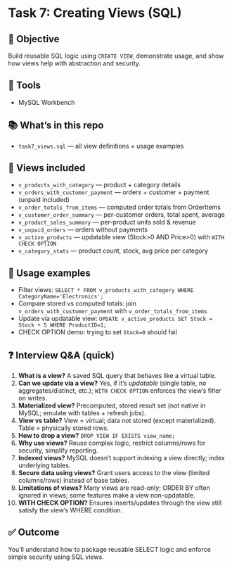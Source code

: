 # Task 7: Creating Views (SQL)

## 🎯 Objective
Build reusable SQL logic using `CREATE VIEW`, demonstrate usage, and show how views help with abstraction and security.

## 🧰 Tools
- MySQL Workbench

## 📚 What’s in this repo
- `task7_views.sql` — all view definitions + usage examples

## 🧩 Views included
- `v_products_with_category` — product + category details
- `v_orders_with_customer_payment` — orders + customer + payment (unpaid included)
- `v_order_totals_from_items` — computed order totals from OrderItems
- `v_customer_order_summary` — per-customer orders, total spent, average
- `v_product_sales_summary` — per-product units sold & revenue
- `v_unpaid_orders` — orders without payments
- `v_active_products` — updatable view (Stock>0 AND Price>0) with `WITH CHECK OPTION`
- `v_category_stats` — product count, stock, avg price per category

## 🔎 Usage examples
- Filter views: `SELECT * FROM v_products_with_category WHERE CategoryName='Electronics';`
- Compare stored vs computed totals: join `v_orders_with_customer_payment` with `v_order_totals_from_items`
- Update via updatable view: `UPDATE v_active_products SET Stock = Stock + 5 WHERE ProductID=1;`
- CHECK OPTION demo: trying to set `Stock=0` should fail

## ❓ Interview Q&A (quick)
1. **What is a view?** A saved SQL query that behaves like a virtual table.  
2. **Can we update via a view?** Yes, if it’s *updatable* (single table, no aggregates/distinct, etc.); `WITH CHECK OPTION` enforces the view’s filter on writes.  
3. **Materialized view?** Precomputed, stored result set (not native in MySQL; emulate with tables + refresh jobs).  
4. **View vs table?** View = virtual; data not stored (except materialized). Table = physically stored rows.  
5. **How to drop a view?** `DROP VIEW IF EXISTS view_name;`  
6. **Why use views?** Reuse complex logic, restrict columns/rows for security, simplify reporting.  
7. **Indexed views?** MySQL doesn’t support indexing a view directly; index underlying tables.  
8. **Secure data using views?** Grant users access to the view (limited columns/rows) instead of base tables.  
9. **Limitations of views?** Many views are read-only; ORDER BY often ignored in views; some features make a view non-updatable.  
10. **WITH CHECK OPTION?** Ensures inserts/updates through the view still satisfy the view’s WHERE condition.

## ✅ Outcome
You’ll understand how to package reusable SELECT logic and enforce simple security using SQL views.
